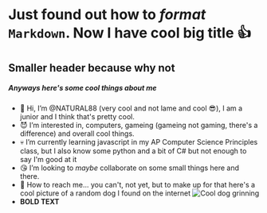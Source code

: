 # Just found out how to *format* `Markdown`. Now I have cool big title 👍
## Smaller header because why not
##### Anyways here's some cool things about me
- 👋 Hi, I’m @NATURAL88 (very cool and not lame and cool 😎), I am a junior and I think that's pretty cool.
- 😈 I’m interested in, computers, gameing (gameing not gaming, there's a difference) and overall cool things.
- 💀 I’m currently learning javascript in my AP Computer Science Principles class, but I also know some python and a bit of C# but not enough to say I'm good at it
- 😘 I’m looking to *maybe* collaborate on some small things here and there. 
- 🤨 How to reach me... you can't, not yet, but to make up for that here's a cool picture of a random dog I found on the internet ![Cool dog grinning](https://cdn.discordapp.com/attachments/537524566705045505/914421287328284673/dogo.jpg)
- **BOLD TEXT**

<!---
NATURAL88/NATURAL88 is a ✨ special ✨ repository because its `README.md` (this file) appears on your GitHub profile.
You can click the Preview link to take a look at your changes.
--->

